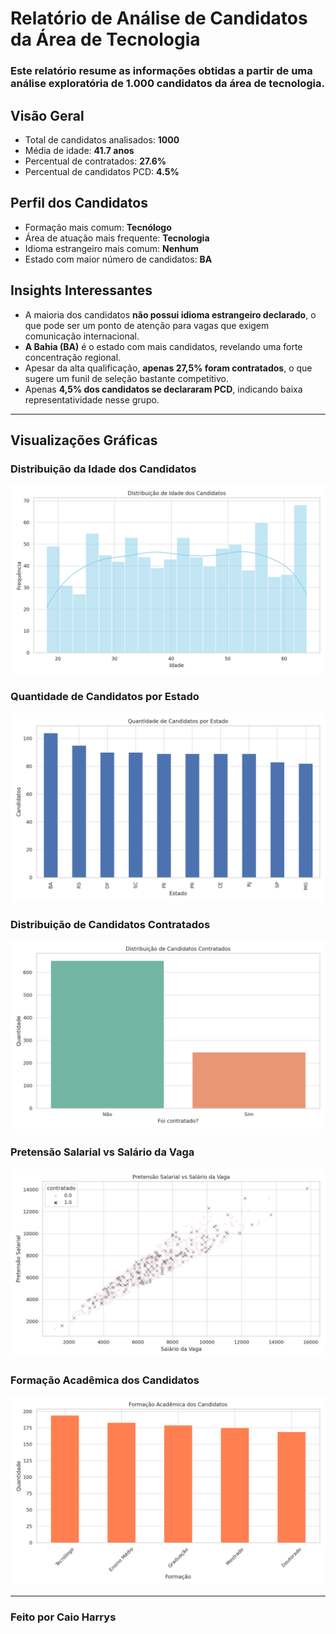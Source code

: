 #  Relatório de Análise de Candidatos da Área de Tecnologia

### Este relatório resume as informações obtidas a partir de uma análise exploratória de 1.000 candidatos da área de tecnologia.

##  Visão Geral

- Total de candidatos analisados: **1000**
- Média de idade: **41.7 anos**
- Percentual de contratados: **27.6%**
- Percentual de candidatos PCD: **4.5%**

##  Perfil dos Candidatos

- Formação mais comum: **Tecnólogo**
- Área de atuação mais frequente: **Tecnologia**
- Idioma estrangeiro mais comum: **Nenhum**
- Estado com maior número de candidatos: **BA**

##  Insights Interessantes

- A maioria dos candidatos **não possui idioma estrangeiro declarado**, o que pode ser um ponto de atenção para vagas que exigem comunicação internacional.
- **A Bahia (BA)** é o estado com mais candidatos, revelando uma forte concentração regional.
- Apesar da alta qualificação, **apenas 27,5% foram contratados**, o que sugere um funil de seleção bastante competitivo.
- Apenas **4,5% dos candidatos se declararam PCD**, indicando baixa representatividade nesse grupo.

---

## Visualizações Gráficas

### Distribuição da Idade dos Candidatos

![Distribuição da Idade dos Candidatos](./dist_idade.png)

### Quantidade de Candidatos por Estado

![Quantidade de Candidatos por Estado](./candidatos_por_estado.png)

### Distribuição de Candidatos Contratados

![Distribuição de Candidatos Contratados](./contratados.png)

### Pretensão Salarial vs Salário da Vaga

![Pretensão Salarial vs Salário da Vaga](./salario_vs_pretensao.png)

### Formação Acadêmica dos Candidatos

![Formação Acadêmica dos Candidatos](./formacao_academica.png)

---
### **Feito por Caio Harrys**